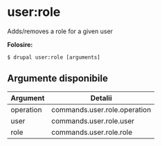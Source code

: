 # user:role
Adds/removes a role for a given user

**Folosire:**
```
$ drupal user:role [arguments]
```

## Argumente disponibile
Argument | Detalii
---------|-------------
operation | commands.user.role.operation
user | commands.user.role.user
role | commands.user.role.role
